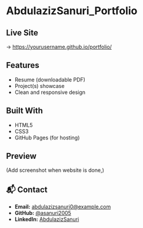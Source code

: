 # AbdulazizSanuri_Portfolio

## Live Site
-> https://yourusername.github.io/portfolio/

## Features
- Resume (downloadable PDF)  
- Project(s) showcase
- Clean and responsive design

## Built With
- HTML5  
- CSS3
- GitHub Pages (for hosting)  

## Preview
(Add screenshot when website is done,)

## 📬 Contact
- **Email:** [abdulazizsanuri0@example.com](mailto:abdulazizsanuri0@gmail.com)  
- **GitHub:** [@asanuri2005](https://github.com/asanuri2005)  
- **LinkedIn:** [AbdulazizSanuri](https://www.linkedin.com/in/abdulaziz-sanuri-744009335)  

